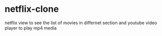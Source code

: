 # netflix-clone
 netflix view to see the list of movies in differnet section and youtube video player to play mp4 media 

